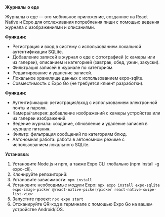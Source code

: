 **Журналы о еде**

Журналы о еде — это мобильное приложение, созданное на React Native и Expo для отслеживания потребления пищи с помощью ведения журнала с изображениями и описаниями.

**Функции:**
- Регистрация и вход в систему с использованием локальной аутентификации SQLite.
- Добавление записей в журнал о еде с фотографией (с камеры или из галереи), описанием и категорией (завтрак, обед, ужин, закуски).
- Фильтрация записей в журнале по категориям.
- Редактирование и удаление записей.
- Локальное хранилище данных с использованием expo-sqlite.
- Совместимость с Expo Go (не требуется клиент разработки).

**Функции:**
- Аутентификация: регистрация/вход с использованием электронной почты и пароля.
- Камера/галерея: добавление изображений с камеры устройства или из галереи изображений.
- Ведение журнала: создание, обновление и удаление записей в журнале питания.
- Фильтр: фильтрация сообщений по категориям блюд.
- Автономная работа: работа в автономном режиме с использованием локального SQLite.

**Установка:**
1) Установите Node.js и npm, а также Expo CLI глобально (npm install -g expo-cli).
2) Клонируйте репозиторий:
3) Установите зависимости: `npm install`
4) Установите необходимые модули Expo: `npx expo install expo-sqlite expo-image-picker @react-native-picker/picker react-native-swipe-list-view`
5) Запустите проект: `npx expo start`
6) Отсканируйте QR-код в терминале с помощью Expo Go на вашем устройстве Android/iOS.
